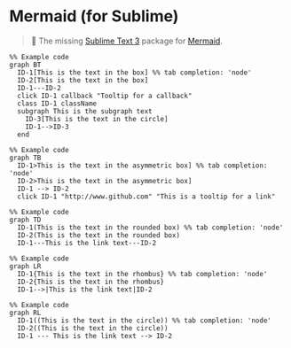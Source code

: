 # Mermaid (for Sublime)

> :tropical_fish: The missing [Sublime Text 3][] package for [Mermaid][].

```mermaid
%% Example code
graph BT
  ID-1[This is the text in the box] %% tab completion: 'node'
  ID-2[This is the text in the box]
  ID-1---ID-2
  click ID-1 callback "Tooltip for a callback"
  class ID-1 className
  subgraph This is the subgraph text
    ID-3[This is the text in the circle]
    ID-1-->ID-3
  end

%% Example code
graph TB
  ID-1>This is the text in the asymmetric box] %% tab completion: 'node'
  ID-2>This is the text in the asymmetric box]
  ID-1 --> ID-2
  click ID-1 "http://www.github.com" "This is a tooltip for a link"

%% Example code
graph TD
  ID-1(This is the text in the rounded box) %% tab completion: 'node'
  ID-2(This is the text in the rounded box)
  ID-1---This is the link text---ID-2

%% Example code
graph LR
  ID-1{This is the text in the rhombus} %% tab completion: 'node'
  ID-2{This is the text in the rhombus}
  ID-1-->|This is the link text|ID-2

%% Example code
graph RL
  ID-1((This is the text in the circle)) %% tab completion: 'node'
  ID-2((This is the text in the circle))
  ID-1 --- This is the link text --> ID-2
```

[Sublime Text 3]: http://www.sublimetext.com
[Mermaid]: http://knsv.github.io/mermaid
